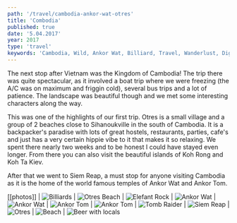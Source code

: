 ```yaml
---
path: '/travel/cambodia-ankor-wat-otres'
title: 'Combodia'
published: true
date: '5.04.2017'
year: 2017
type: 'travel'
keywords: 'Cambodia, Wild, Ankor Wat, Billiard, Travel, Wanderlust, Digital Nomad, Expat'
---
```


The next stop after Vietnam was the Kingdom of Cambodia! The trip there was quite spectacular, as it involved a boat trip where we were freezing (the A/C was on maximum and friggin cold), several bus trips and a lot of patience. The landscape was beautiful though and we met some interesting characters along the way.

This was one of the highlights of our first trip. Otres is a small village and a group of 2 beaches close to Sihanoukville in the south of Cambodia. It is a backpacker's paradise with lots of great hostels, restaurants, parties, cafe's and just has a very certain hippie vibe to it that makes it so relaxing. We spent there nearly two weeks and to be honest I could have stayed even longer. From there you can also visit the beautiful islands of Koh Rong and Koh Ta Kiev.

After that we went to Siem Reap, a must stop for anyone visiting Cambodia as it is the home of the world famous temples of Ankor Wat and Ankor Tom.

[[photos]]
| ![Billiards](photos/cb1.jpg "Billiards")
| ![Otres Beach](photos/cb3.jpg "Otres Beach")
| ![Elefant Rock](photos/cb4.jpg "Elefant Rock")
| ![Ankor Wat](photos/cb7.jpg "Ankor Wat")
| ![Ankor Wat](photos/cb8.jpg "Ankor Wat")
| ![Ankor Tom](photos/cb10.jpg "Ankor Tom")
| ![Ankor Tom](photos/cb11.jpg "Ankor Tom")
| ![Tomb Raider](photos/cb13.jpg "Tomb Raider")
| ![Siem Reap](photos/cb14.jpg "Siem Reap")
| ![Otres](photos/cb15.jpg "Otres")
| ![Beach](photos/cb16.jpg "Beach")
| ![Beer with locals](photos/cb17.jpg "Beer with locals")
